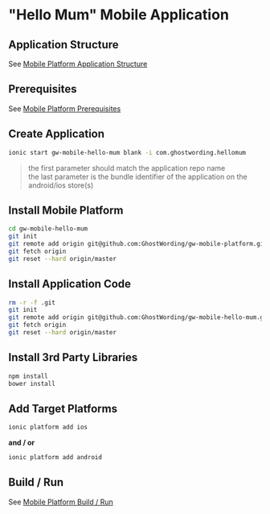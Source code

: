 "Hello Mum" Mobile Application
==============================

Application Structure
---------------------

See [Mobile Platform Application Structure](https://github.com/GhostWording/gw-mobile-platform#application-structure)

Prerequisites
-------------

See [Mobile Platform Prerequisites](https://github.com/GhostWording/gw-mobile-platform#prerequisites)

Create Application
------------------

```sh
ionic start gw-mobile-hello-mum blank -i com.ghostwording.hellomum
```
> the first parameter should match the application repo name  
> the last parameter is the bundle identifier of the application on the android/ios store(s)

Install Mobile Platform
-----------------------

```sh
cd gw-mobile-hello-mum 
git init
git remote add origin git@github.com:GhostWording/gw-mobile-platform.git
git fetch origin
git reset --hard origin/master
```

Install Application Code
------------------------

```sh
rm -r -f .git
git init
git remote add origin git@github.com:GhostWording/gw-mobile-hello-mum.git
git fetch origin
git reset --hard origin/master
```

Install 3rd Party Libraries
---------------------------

```sh
npm install
bower install
```

Add Target Platforms
--------------------

```sh
ionic platform add ios
```
**and / or**

```sh
ionic platform add android
```

Build / Run
-----------

See [Mobile Platform Build / Run](https://github.com/GhostWording/gw-mobile-platform#build--run)
